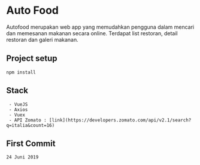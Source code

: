 # Auto Food

Autofood merupakan web app yang memudahkan pengguna dalam mencari dan memesanan makanan secara online. Terdapat list restoran, detail restoran dan galeri makanan.


## Project setup
```
npm install
```

## Stack
```
 - VueJS
 - Axios
 - Vuex
 - API Zomato : [link](https://developers.zomato.com/api/v2.1/search?q=italia&count=16)
```

## First Commit
```
24 Juni 2019
```